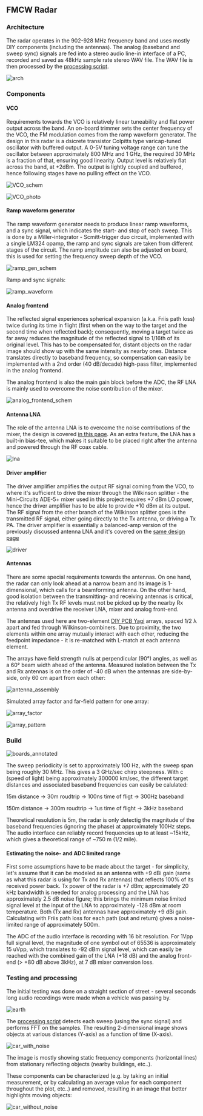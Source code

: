 ## FMCW Radar

### Architecture

The radar operates in the 902-928 MHz frequency band and uses mostly DIY components (including the antennas). The analog (baseband and sweep sync) signals are fed into a stereo audio line-in interface of a PC, recorded and saved as 48kHz sample rate stereo WAV file. The WAV file is then processed by the [processing script](https://github.com/szoftveres/RF_Microwave/tree/main/radar/fmcw_process.m).

![arch](arch.png)

### Components

#### VCO

Requirements towards the VCO is relatively linear tuneability and flat power output across the band. An on-board trimmer sets the center frequency of the VCO, the FM modulation comes from the ramp waveform generator. The design in this radar is a dsicrete transistor Colpitts type varicap-tuned oscillator with buffered output. A 0-5V tuning voltage range can tune the oscillator between approximately 800 MHz and 1 GHz, the required 30 MHz is a fraction of that, ensuring good linearity. Output level is relatively flat across the band, at +2dBm. The output is lightly coupled and buffered, hence following stages have no pulling effect on the VCO.

![VCO_schem](VCO_schem.png)

![VCO_photo](vco_photo.jpg)

#### Ramp waveform generator

The ramp waveform generator needs to produce linear ramp waveforms, and a sync signal, which indicates the start- and stop of each sweep. This is done by a Miller-integrator - Scmitt-trigger duo circuit, implemented with a single LM324 opamp, the ramp and sync signals are taken from different stages of the circuit. The ramp amplitude can also be adjusted on board, this is used for setting the frequency sweep depth of the VCO.

![ramp_gen_schem](ramp_gen_schem.png)

Ramp and sync signals:

![ramp_waveform](ramp_waveform.jpg)

#### Analog frontend

The reflected signal experiences spherical expansion (a.k.a. Friis path loss) twice during its time in flight (first when on the way to the target and the second time when reflected back); consequently, moving a target twice as far away reduces the magnitude of the reflected signal to 1/16th of its original level. This has to be compensated for, distant objects on the radar image should show up with the same intensity as nearby ones.
Distance translates directly to baseband frequency, so compensation can easily be implemented with a 2nd order (40 dB/decade) high-pass filter, implemented in the analog frontend.

The analog frontend is also the main gain block before the ADC, the RF LNA is mainly used to overcome the noise contribution of the mixer.

![analog_frontend_schem](analog_frontend_schem.png)

#### Antenna LNA

The role of the antenna LNA is to overcome the noise contributions of the mixer, the design is covered [in this page](https://github.com/szoftveres/RF_Microwave/tree/main/Amplifier/cascode). As an extra feature, the LNA has a built-in bias-tee, which makes it suitable to be placed right after the antenna and powered through the RF coax cable.

![lna](https://github.com/szoftveres/RF_Microwave/blob/main/Amplifier/cascode/cascode_photo.jpg)

#### Driver amplifier

The driver amplifier amplifies the output RF signal coming from the VCO, to where it's sufficient to drive the mixer through the Wilkinson splitter - the Mini-Circuits ADE-5+ mixer used in this project requires +7 dBm LO power, hence the driver amplifier has to be able to provide +10 dBm at its output. The RF signal from the other branch of the Wilkinson splitter goes is the transmitted RF signal, either going directly to the Tx antenna, or driving a Tx PA.
The driver amplifier is essentially a balanced-amp version of the previously discussed antenna LNA and it's covered on the [same design page](https://github.com/szoftveres/RF_Microwave/tree/main/Amplifier/cascode)

![driver](https://github.com/szoftveres/RF_Microwave/blob/main/Amplifier/cascode/balanced_photo.jpg)

#### Antennas

There are some special requirements towards the antennas. On one hand, the radar can only look ahead at a narrow beam and its image is 1-dimensional, which calls for a beamforming antenna. On the other hand, good isolation between the transmitting- and receiving antennas is critical, the relatively high Tx RF levels must not be picked up by the nearby Rx antenna and overdrive the receiver LNA, mixer and analog front-end.

The antennas used here are two-element [DIY PCB Yagi](https://github.com/szoftveres/RF_Microwave/tree/main/em_antenna/915_pcb_yagi) arrays, spaced 1/2 λ apart and fed through Wilkinson-combiners. Due to proximity, the two elements within one array mutually interact with each other, reducing the feedpoint impedance - it is re-matched with L-match at each antenna element.

The arrays have field strength nulls at perpendicular (90°) angles, as well as a 60° beam width ahead of the antenna. Measured isolation between the Tx and Rx antennas is on the order of -40 dB when the antennas are side-by-side, only 60 cm apart from each other:

![antenna_assembly](antenna_assembly.jpg)

Simulated array factor and far-field pattern for one array:

![array_factor](array_factor.png)

![array_pattern](antenna_array_pattern.png)

### Build

![boards_annotated](boards_annotated.jpg)

The sweep periodicity is set to approximately 100 Hz, with the sweep span being roughly 30 MHz. This gives a 3 GHz/sec chirp steepness. With c (speed of light) being approximately 300000 km/sec, the different target distances and associated baseband frequencies can easily be calulated:

15m distance -> 30m roudtrip -> 100ns time of fligt -> 300Hz baseband

150m distance -> 300m roudtrip -> 1us time of flight -> 3kHz baseband

Theoretical resolution is 5m, the radar is only detectig the magnitude of the baseband frequencies (ignoring the phase) at approximately 100Hz steps.
The audio interface can reliably record frequencies up to at least ~15kHz, which gives a theoretical range of ~750 m (1/2 mile).

#### Estimating the noise- and ADC limited range

First some assumptions have to be made about the target - for simplicity, let's assume that it can be modeled as an antenna with +9 dBi gain (same as what this radar is using for Tx and Rx antennas) that reflects 100% of its received power back. Tx power of the radar is +7 dBm; approximately 20 kHz bandwidth is needed for analog processing and the LNA has approximately 2.5 dB noise figure; this brings the minimum noise limited signal level at the input of the LNA to approximately -128 dBm at room temperature. Both (Tx and Rx) antennas have approximately +9 dBi gain. Calculating with Friis path loss for each path (out and return) gives a noise-limited range of approximately 500m.

The ADC of the audio interface is recording with 16 bit resolution. For 1Vpp full signal level, the magnitude of one symbol out of 65536 is approximately 15 uVpp, which translates to -92 dBm signal level, which can easily be reached with the combined gain of the LNA (+18 dB) and the analog front-end (> +80 dB above 3kHz), at 7 dB mixer conversion loss.

### Testing and processing

The initial testing was done on a straight section of street - several seconds long audio recordings were made when a vehicle was passing by.

![earth](earth.png)

The [processing script](https://github.com/szoftveres/RF_Microwave/tree/main/radar/fmcw_process.m) detects each sweep (using the sync signal) and performs FFT on the samples. The resulting 2-dimensional image shows objects at various distances (Y-axis) as a function of time (X-axis).

![car_with_noise](car_with_noise.png)

The image is mostly showing static frequency components (horizontal lines) from stationary reflecting objects (nearby buildings, etc..).

These components can be characterized (e.g. by taking an initial measurement, or by calculating an average value for each component throughout the plot, etc..) and removed, resulting in an image that better highlights moving objects:

![car_without_noise](car_without_noise.png)

